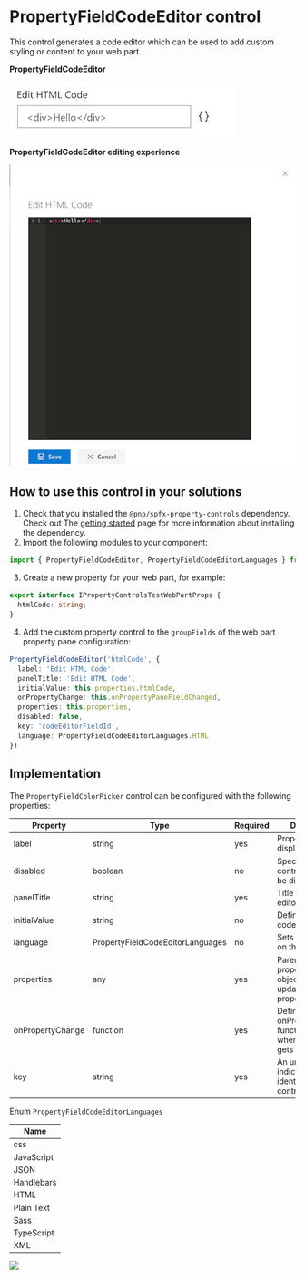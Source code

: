 # PropertyFieldCodeEditor control

This control generates a code editor which can be used to add custom styling or content to your web part.

**PropertyFieldCodeEditor**

![Code editor initial](../assets/codeeditor-initial.png)

**PropertyFieldCodeEditor editing experience**

![Code editor editing experience](../assets/codeeditor-editing.png)

## How to use this control in your solutions

1. Check that you installed the `@pnp/spfx-property-controls` dependency. Check out The [getting started](../#getting-started) page for more information about installing the dependency.
2. Import the following modules to your component:

```TypeScript
import { PropertyFieldCodeEditor, PropertyFieldCodeEditorLanguages } from '@pnp/spfx-property-controls/lib/PropertyFieldCodeEditor';
```

3. Create a new property for your web part, for example:

```TypeScript
export interface IPropertyControlsTestWebPartProps {
  htmlCode: string;
}
```

4. Add the custom property control to the `groupFields` of the web part property pane configuration:

```TypeScript
PropertyFieldCodeEditor('htmlCode', {
  label: 'Edit HTML Code',
  panelTitle: 'Edit HTML Code',
  initialValue: this.properties.htmlCode,
  onPropertyChange: this.onPropertyPaneFieldChanged,
  properties: this.properties,
  disabled: false,
  key: 'codeEditorFieldId',
  language: PropertyFieldCodeEditorLanguages.HTML
})
```

## Implementation

The `PropertyFieldColorPicker` control can be configured with the following properties:

| Property | Type | Required | Description |
| ---- | ---- | ---- | ---- |
| label | string | yes | Property field label displayed on top. |
| disabled | boolean | no | Specify if the control needs to be disabled. |
| panelTitle | string | yes | Title of the code editor panel. |
| initialValue | string | no | Defines the initial code. |
| language | PropertyFieldCodeEditorLanguages | no | Sets the language on the code editor. |
| properties | any | yes | Parent web part properties, this object is use to update the property value.  |
| onPropertyChange | function | yes | Defines a onPropertyChange function to raise when the date gets changed. |
| key | string | yes | An unique key that indicates the identity of this control. |

Enum `PropertyFieldCodeEditorLanguages`

| Name |
| ---- |
| css |
| JavaScript |
| JSON |
| Handlebars |
| HTML |
| Plain Text |
| Sass |
| TypeScript |
| XML |

![](https://telemetry.sharepointpnp.com/sp-dev-fx-property-controls/wiki/PropertyFieldCodeEditor)
